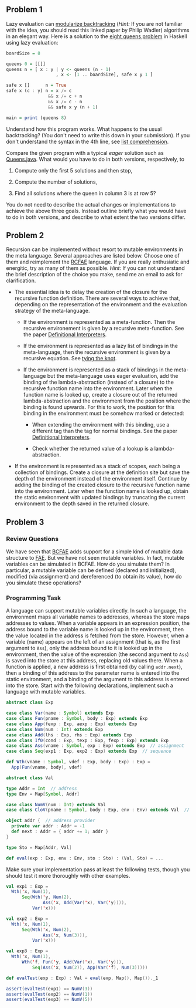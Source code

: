 ## Problem 1

Lazy evaluation can [modularize
backtracking](http://mauke.hopto.org/stuff/papers/how-to-replace-failure-by-a-list-of-successes.pdf)
(_Hint:_ If you are not familiar with the idea, you should read this linked
paper by Philip Wadler) algorithms in an elegant way.  Here is a solution to
the [eight queens problem](https://en.wikipedia.org/wiki/Eight_queens_puzzle)
in Haskell using lazy evaluation:

```haskell
boardSize = 8

queens 0 = [[]]
queens n = [ x : y | y <- queens (n - 1)
                   , x <- [1 .. boardSize], safe x y 1 ]

safe x []      n = True
safe x (c : y) n = x /= c
                && x /= c + n
                && x /= c - n
                && safe x y (n + 1)

main = print (queens 8)
```

Understand how this program works.  What happens to the usual backtracking?
(You don't need to write this down in your submission).  If you don't
understand the syntax in the 4th line, see [list
comprehension](http://www.haskell.org/haskellwiki/List_comprehension).

Compare the given program with a typical _eager_ solution such as
[Queens.java](http://www.cs.princeton.edu/introcs/23recursion/Queens.java.html).
What would you have to do in both versions, respectively, to

1. Compute only the first 5 solutions and then stop,

2. Compute the number of solutions,

3. Find all solutions where the queen in column 3 is at row 5?

You do not need to describe the actual changes or implementations to achieve
the above three goals.  Instead outline briefly what you would have to do in
both versions, and describe to what extent the two versions differ.

## Problem 2

Recursion can be implemented without resort to mutable environments in the meta
language.  Several approaches are listed below.  Choose one of them and
reimplement the [RCFAE](../../lecturenotes/08-rcfae.scala) language.  If you
are really enthusiatic and energitic, try as many of them as possible.  _Hint:_
If you can not understand the brief description of the choice you make, send me
an email to ask for clarification.

- The essential idea is to delay the creation of the closure for the recursive
  function definition.  There are several ways to achieve that, depending on
  the representation of the environment and the evaluation strategy of the
  meta-language.

    - If the environment is represented as a meta-function.  Then the recursive
      environement is given by a recursive meta-function.  See the paper
      [Definitional
      Interpreters](http://cs.au.dk/~hosc/local/HOSC-11-4-pp363-397.pdf).

    - If the environment is represented as a lazy list of bindings in the
      meta-language, then the recursive environment is given by a recursive
      equation. See [tying the
      knot](http://www.haskell.org/haskellwiki/Tying_the_Knot).

    - If the environment is represented as a stack of bindings in the
      meta-language but the meta-language uses eager evaluation, add the
      binding of the lambda-abstraction (instead of a closure) to the recursive
      function name into the environment.  Later when the function name is
      looked up, create a closure out of the returned lambda-abstraction and
      the environment from the position where the binding is found upwards.
      For this to work, the position for this binding in the environment must
      be somehow marked or detected:

        - When extending the environment with this binding, use a different tag
          than the tag for normal bindings.  See the paper [Definitional
          Interpreters](http://cs.au.dk/~hosc/local/HOSC-11-4-pp363-397.pdf).

        - Check whether the returned value of a lookup is a lambda-abstraction.

- If the environment is represented as a stack of scopes, each being a
  collection of bindings.  Create a closure at the definition site but save the
  depth of the environment instead of the environment itself.  Continue by
  adding the binding of the created closure to the recursive function name into
  the environment.  Later when the function name is looked up, obtain the
  static environment with updated bindings by truncating the current
  environment to the depth saved in the returned closure.

## Problem 3

### Review Questions

We have seen that [BCFAE](../../lecturenotes/09-bcfae.scala) adds support for
a simple kind of mutable data structure to
[FAE](../../lecturenates/05-fae.scala).  But we have not seen mutable
variables.  In fact, mutable variables can be simulated in BCFAE.  How do you
simulate them?  In particular, a mutable variable can be defined (declared and
initialized), modified (via assignment) and dereferenced (to obtain its value),
how do you simulate these operations?

### Programming Task

A language can support mutable variables directly.  In such a language, the
environment maps all variable names to addresses, whereas the store maps
addresses to values.  When a variable appears in an expression position, the
address bound to the variable name is looked up in the environment, then the
value located in the address is fetched from the store.  However, when
a variable (name) appears on the left of an assignment (that is, as the first
argument to `Ass`), only the address bound to it is looked up in the
environment, then the value of the expression (the second argument to `Ass`) is
saved into the store at this address, replacing old values there.  When
a function is applied, a new address is first obtained (by calling
`addr.next`), then a binding of this address to the parameter name is entered
into the static environment, and a binding of the argument to this address is
entered into the store.  Start with the following declarations, implement such
a language with mutable variables.

```scala
abstract class Exp

case class Var(name : Symbol) extends Exp
case class Fun(pname : Symbol, body : Exp) extends Exp
case class App(fexp : Exp, aexp : Exp) extends Exp
case class Num(num : Int) extends Exp
case class Add(lhs : Exp, rhs : Exp) extends Exp
case class If0(cond : Exp, texp : Exp, fexp : Exp) extends Exp
case class Ass(vname : Symbol, exp : Exp) extends Exp  // assignment
case class Seq(exp1 : Exp, exp2 : Exp) extends Exp  // sequence

def Wth(vname : Symbol, vdef : Exp, body : Exp) : Exp =
  App(Fun(vname, body), vdef)

abstract class Val

type Addr = Int  // address
type Env = Map[Symbol, Addr]

case class NumV(num : Int) extends Val
case class CloV(pname : Symbol, body : Exp, env : Env) extends Val  // closure

object addr {  // address provider
  private var addr : Addr = -1
  def next : Addr = { addr += 1; addr }
}

type Sto = Map[Addr, Val]

def eval(exp : Exp, env : Env, sto : Sto) : (Val, Sto) = ...
```

Make sure your implementation pass at least the following tests, though you
should test it more thoroughly with other examples.

```scala
val exp1 : Exp =
  Wth('x, Num(1),
      Seq(Wth('y, Num(2),
              Ass('x, Add(Var('x), Var('y)))),
          Var('x)))

val exp2 : Exp =
  Wth('x, Num(1),
      Seq(Wth('x, Num(2),
              Ass('x, Num(3))),
          Var('x)))

val exp3 : Exp =
  Wth('x, Num(1),
      Wth('f, Fun('y, Add(Var('x), Var('y))),
          Seq(Ass('x, Num(2)), App(Var('f), Num(3)))))

def evalTest(exp : Exp) : Val = eval(exp, Map(), Map())._1

assert(evalTest(exp1) == NumV(3))
assert(evalTest(exp2) == NumV(1))
assert(evalTest(exp3) == NumV(5)) 
```

